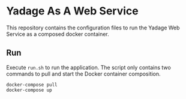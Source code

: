 # Yadage As A Web Service

This repository contains the configuration files to run the Yadage Web Service as a composed docker container.

## Run

Execute ```run.sh``` to run the application. The script only contains two commands to pull and start the Docker container composition.

```
docker-compose pull
docker-compose up
```
